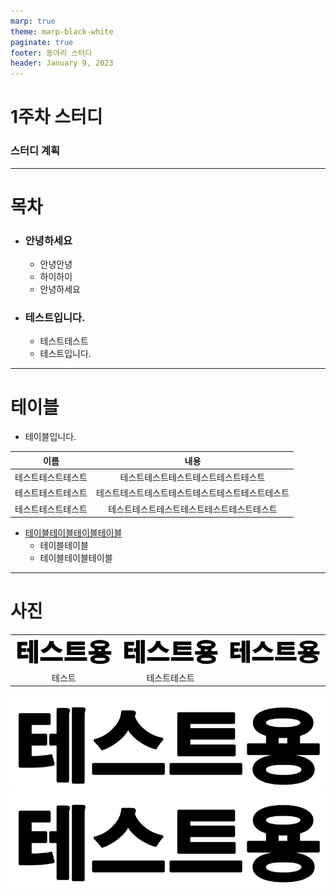 ```yaml
---
marp: true
theme: marp-black-white
paginate: true
footer: 동아리 스터디
header: January 9, 2023
---
```


<!-- _class: lead -->

# 1주차 스터디

### 스터디 계획

---

# 목차

* ### 안녕하세요
  * 안녕안녕
  * 하이하이
  * 안녕하세요
* ### 테스트입니다.
  * 테스트테스트
  * 테스트입니다.

---

# 테이블

* 테이블입니다.

<center>

|이름|내용|
|:------:|:---:|
|테스트테스트테스트|테스트테스트테스트테스트테스트테스트
|테스트테스트테스트|테스트테스트테스트테스트테스트테스트테스트테스트
|테스트테스트테스트|테스트테스트테스트테스트테스트테스트테스트

</center>

* <a href="https://www.example.com/">테이블테이블테이블테이블</a>
  * 테이블테이블
  * 테이블테이블테이블

---

# 사진

<table align=center>
<tr>
  <td><img width="400" src="images/test.jpg"></td>
  <td><img width="400" src="images/test.jpg"></td>
  <td><img width="400" src="images/test.jpg"></td>
</tr>
<tr align=center>
  <td>테스트</td>
  <td>테스트테스트</td>
</tr>
</table>

![width:450px center](images/test.jpg)
![w:400px h:125px center](images/test.jpg)
